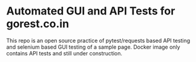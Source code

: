 # Automated GUI and API Tests for gorest.co.in

This repo is an open source practice of pytest/requests based API testing and selenium based GUI testing of a sample page. Docker image only contains API tests and still under construction.
